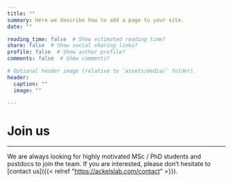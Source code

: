 ```yaml
---
title: ""
summary: Here we describe how to add a page to your site.
date: ""

reading_time: false  # Show estimated reading time?
share: false  # Show social sharing links?
profile: false  # Show author profile?
comments: false  # Show comments?

# Optional header image (relative to `assets/media/` folder).
header:
  caption: ""
  image: ""

---
```


# Join us

---  

We are always looking for highly motivated MSc / PhD students and postdocs to join the team. If you are interested, please don’t hesitate to [contact us]({{< relref "https://ackelslab.com/contact" >}}).



